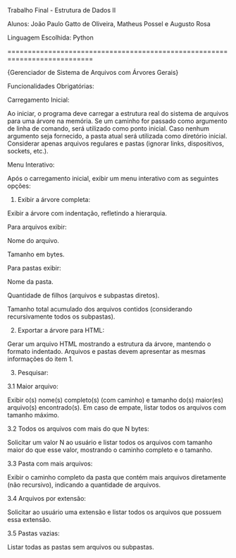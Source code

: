 Trabalho Final - Estrutura de Dados II

Alunos: João Paulo Gatto de Oliveira, Matheus Possel e Augusto Rosa

Linguagem Escolhida: Python

===========================================================================

{Gerenciador de Sistema de Arquivos com Árvores Gerais}

Funcionalidades Obrigatórias:


Carregamento Inicial:

Ao iniciar, o programa deve carregar a estrutura real do sistema de arquivos para uma árvore na memória.
Se um caminho for passado como argumento de linha de comando, será utilizado como ponto inicial. Caso nenhum argumento seja fornecido, a pasta atual será utilizada como diretório inicial.
Considerar apenas arquivos regulares e pastas (ignorar links, dispositivos, sockets, etc.).


Menu Interativo:

Após o carregamento inicial, exibir um menu interativo com as seguintes opções:

1. Exibir a árvore completa:

Exibir a árvore com indentação, refletindo a hierarquia.

Para arquivos exibir:

Nome do arquivo.

Tamanho em bytes.


Para pastas exibir:

Nome da pasta.

Quantidade de filhos (arquivos e subpastas diretos).

Tamanho total acumulado dos arquivos contidos (considerando recursivamente todos os subpastas).


2. Exportar a árvore para HTML:

Gerar um arquivo HTML mostrando a estrutura da árvore, mantendo o formato indentado.
Arquivos e pastas devem apresentar as mesmas informações do item 1.



3. Pesquisar:


3.1 Maior arquivo:

Exibir o(s) nome(s) completo(s) (com caminho) e tamanho do(s) maior(es) arquivo(s) encontrado(s). Em caso de empate, listar todos os arquivos com tamanho máximo.


3.2 Todos os arquivos com mais do que N bytes:

Solicitar um valor N ao usuário e listar todos os arquivos com tamanho maior do que esse valor, mostrando o caminho completo e o tamanho.


3.3 Pasta com mais arquivos:

Exibir o caminho completo da pasta que contém mais arquivos diretamente (não recursivo), indicando a quantidade de arquivos.


3.4 Arquivos por extensão:

Solicitar ao usuário uma extensão e listar todos os arquivos que possuem essa extensão.


3.5 Pastas vazias:

Listar todas as pastas sem arquivos ou subpastas.
